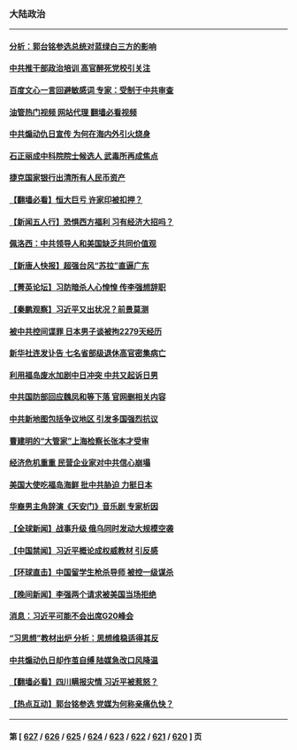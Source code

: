 ### 大陆政治
---
#### [分析：郭台铭参选总统对蓝绿白三方的影响](../../pages/ncid277/n14064765.md?09011645) 
#### [中共推干部政治培训 高官醉死党校引关注](../../pages/ncid277/n14065119.md?09011645) 
#### [百度文心一言回避敏感词 专家：受制于中共审查](../../pages/ncid277/n14065073.md?09011645) 
#### [油管热门视频 网站代理 翻墙必看视频](http://138.2.39.72:81/youtube.html?epic-marker?09011645)
#### [中共煽动仇日宣传 为何在海内外引火烧身](../../pages/ncid277/n14064802.md?09011645) 
#### [石正丽成中科院院士候选人 武毒所再成焦点](../../pages/ncid277/n14064940.md?09011645) 
#### [捷克国家银行出清所有人民币资产](../../pages/ncid277/n14064914.md?09011645) 
#### [【翻墙必看】恒大巨亏 许家印被扣押？](../../pages/ncid277/n14065051.md?09011645) 
#### [【新闻五人行】恐惧西方福利 习有经济大招吗？](../../pages/ncid277/n14064930.md?09011645) 
#### [佩洛西：中共领导人和美国缺乏共同价值观](../../pages/ncid277/n14064975.md?09011645) 
#### [【新唐人快报】超强台风“苏拉”直逼广东](../../pages/ncid277/n14064927.md?09011645) 
#### [【菁英论坛】习防暗杀人心惶惶 传李强想辞职](../../pages/ncid277/n14064875.md?09011645) 
#### [【秦鹏观察】习近平又出状况？前景莫测](../../pages/ncid277/n14064925.md?09011645) 
#### [被中共控间谍罪 日本男子谈被拘2279天经历](../../pages/ncid277/n14064522.md?09011645) 
#### [新华社连发讣告 七名省部级退休高官密集病亡](../../pages/ncid277/n14064842.md?09011645) 
#### [利用福岛废水加剧中日冲突 中共又起诉日男](../../pages/ncid277/n14064829.md?09011645) 
#### [中共国防部回应魏凤和等下落 官网删相关内容](../../pages/ncid277/n14064774.md?09011645) 
#### [中共新地图包括争议地区 引发多国强烈抗议](../../pages/ncid277/n14064823.md?09011645) 
#### [曹建明的“大管家”上海检察长张本才受审](../../pages/ncid277/n14064512.md?09011645) 
#### [经济危机重重 民营企业家对中共信心崩塌](../../pages/ncid277/n14064560.md?09011645) 
#### [美国大使吃福岛海鲜 批中共胁迫 力挺日本](../../pages/ncid277/n14064720.md?09011645) 
#### [华裔男主角辞演《天安门》音乐剧 专家析因](../../pages/ncid277/n14064451.md?09011645) 
#### [【全球新闻】战事升级 俄乌同时发动大规模空袭](../../pages/ncid277/n14064551.md?09011645) 
#### [【中国禁闻】习近平概论成权威教材 引反感](../../pages/ncid277/n14064066.md?09011645) 
#### [【环球直击】中国留学生枪杀导师 被控一级谋杀](../../pages/ncid277/n14064214.md?09011645) 
#### [【晚间新闻】李强两个请求被美国当场拒绝](../../pages/ncid277/n14064181.md?09011645) 
#### [消息：习近平可能不会出席G20峰会](../../pages/ncid277/n14064502.md?09011645) 
#### [“习思想”教材出炉 分析：思想维稳适得其反](../../pages/ncid277/n14064461.md?09011645) 
#### [中共煽动仇日却作茧自缚 陆媒急改口风降温](../../pages/ncid277/n14064396.md?09011645) 
#### [【翻墙必看】四川瞒报灾情 习近平被惹怒？](../../pages/ncid277/n14064391.md?09011645) 
#### [【热点互动】郭台铭参选 党媒为何称亲痛仇快？](../../pages/ncid277/n14064273.md?09011645) 

---
#### 第 [ [627](./627.md?09011645) / [626](./626.md?09011645) / [625](./625.md?09011645) / [624](./624.md?09011645) / [623](./623.md?09011645) / [622](./622.md?09011645) / [621](./621.md?09011645) / [620](./620.md?09011645) ] 页
